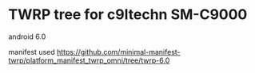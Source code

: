 # TWRP tree for c9ltechn SM-C9000

android 6.0 

manifest used
https://github.com/minimal-manifest-twrp/platform_manifest_twrp_omni/tree/twrp-6.0
